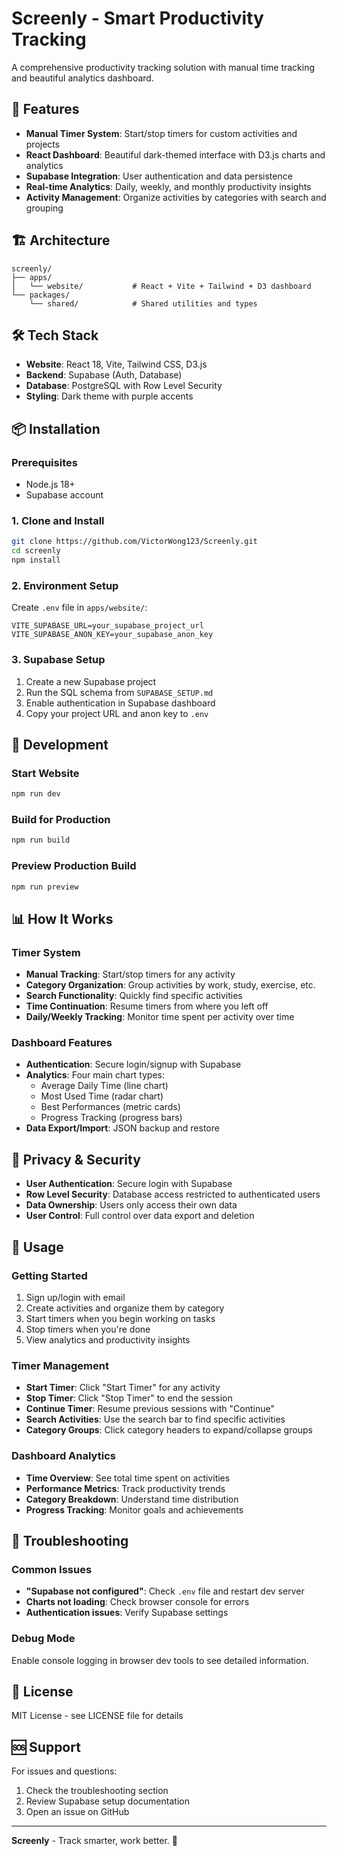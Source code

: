 # Screenly - Smart Productivity Tracking

A comprehensive productivity tracking solution with manual time tracking and beautiful analytics dashboard.

## 🚀 Features

- **Manual Timer System**: Start/stop timers for custom activities and projects
- **React Dashboard**: Beautiful dark-themed interface with D3.js charts and analytics
- **Supabase Integration**: User authentication and data persistence
- **Real-time Analytics**: Daily, weekly, and monthly productivity insights
- **Activity Management**: Organize activities by categories with search and grouping

## 🏗️ Architecture

```
screenly/
├── apps/
│   └── website/           # React + Vite + Tailwind + D3 dashboard
└── packages/
    └── shared/            # Shared utilities and types
```

## 🛠️ Tech Stack

- **Website**: React 18, Vite, Tailwind CSS, D3.js
- **Backend**: Supabase (Auth, Database)
- **Database**: PostgreSQL with Row Level Security
- **Styling**: Dark theme with purple accents

## 📦 Installation

### Prerequisites
- Node.js 18+ 
- Supabase account

### 1. Clone and Install
```bash
git clone https://github.com/VictorWong123/Screenly.git
cd screenly
npm install
```

### 2. Environment Setup
Create `.env` file in `apps/website/`:
```env
VITE_SUPABASE_URL=your_supabase_project_url
VITE_SUPABASE_ANON_KEY=your_supabase_anon_key
```

### 3. Supabase Setup
1. Create a new Supabase project
2. Run the SQL schema from `SUPABASE_SETUP.md`
3. Enable authentication in Supabase dashboard
4. Copy your project URL and anon key to `.env`

## 🚀 Development

### Start Website
```bash
npm run dev
```

### Build for Production
```bash
npm run build
```

### Preview Production Build
```bash
npm run preview
```

## 📊 How It Works

### Timer System
- **Manual Tracking**: Start/stop timers for any activity
- **Category Organization**: Group activities by work, study, exercise, etc.
- **Search Functionality**: Quickly find specific activities
- **Time Continuation**: Resume timers from where you left off
- **Daily/Weekly Tracking**: Monitor time spent per activity over time

### Dashboard Features
- **Authentication**: Secure login/signup with Supabase
- **Analytics**: Four main chart types:
  - Average Daily Time (line chart)
  - Most Used Time (radar chart) 
  - Best Performances (metric cards)
  - Progress Tracking (progress bars)
- **Data Export/Import**: JSON backup and restore

## 🔐 Privacy & Security

- **User Authentication**: Secure login with Supabase
- **Row Level Security**: Database access restricted to authenticated users
- **Data Ownership**: Users only access their own data
- **User Control**: Full control over data export and deletion

## 📱 Usage

### Getting Started
1. Sign up/login with email
2. Create activities and organize them by category
3. Start timers when you begin working on tasks
4. Stop timers when you're done
5. View analytics and productivity insights

### Timer Management
- **Start Timer**: Click "Start Timer" for any activity
- **Stop Timer**: Click "Stop Timer" to end the session
- **Continue Timer**: Resume previous sessions with "Continue"
- **Search Activities**: Use the search bar to find specific activities
- **Category Groups**: Click category headers to expand/collapse groups

### Dashboard Analytics
- **Time Overview**: See total time spent on activities
- **Performance Metrics**: Track productivity trends
- **Category Breakdown**: Understand time distribution
- **Progress Tracking**: Monitor goals and achievements

## 🐛 Troubleshooting

### Common Issues
- **"Supabase not configured"**: Check `.env` file and restart dev server
- **Charts not loading**: Check browser console for errors
- **Authentication issues**: Verify Supabase settings

### Debug Mode
Enable console logging in browser dev tools to see detailed information.



## 📄 License

MIT License - see LICENSE file for details

## 🆘 Support

For issues and questions:
1. Check the troubleshooting section
2. Review Supabase setup documentation
3. Open an issue on GitHub

---

**Screenly** - Track smarter, work better. 🚀